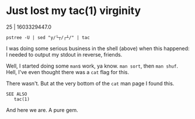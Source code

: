 # Just lost my tac(1) virginity

25 | 1603329447.0


    pstree -U | sed "y/└┬/┌┴/" | tac

I was doing some serious business in the shell (above) when this happened: I needed to output my stdout in reverse, friends.

Well, I started doing some `man`s work, ya know. `man sort`, then `man shuf`. Hell, I've even thought there was a `cat` flag for this.

There wasn't. But at the very bottom of the `cat` man page I found this.

    SEE ALSO
       tac(1)

And here we are.
A pure gem.